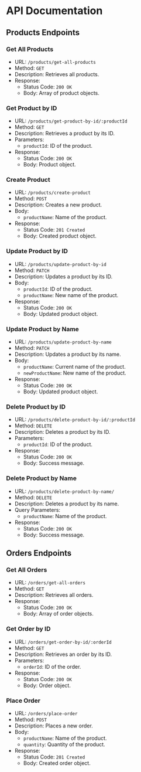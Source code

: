 # API Documentation

## Products Endpoints

### Get All Products
- URL: `/products/get-all-products`
- Method: `GET`
- Description: Retrieves all products.
- Response:
  - Status Code: `200 OK`
  - Body: Array of product objects.

### Get Product by ID
- URL: `/products/get-product-by-id/:productId`
- Method: `GET`
- Description: Retrieves a product by its ID.
- Parameters:
  - `productId`: ID of the product.
- Response:
  - Status Code: `200 OK`
  - Body: Product object.

### Create Product
- URL: `/products/create-product`
- Method: `POST`
- Description: Creates a new product.
- Body:
  - `productName`: Name of the product.
- Response:
  - Status Code: `201 Created`
  - Body: Created product object.

### Update Product by ID
- URL: `/products/update-product-by-id`
- Method: `PATCH`
- Description: Updates a product by its ID.
- Body:
  - `productId`: ID of the product.
  - `productName`: New name of the product.
- Response:
  - Status Code: `200 OK`
  - Body: Updated product object.

### Update Product by Name
- URL: `/products/update-product-by-name`
- Method: `PATCH`
- Description: Updates a product by its name.
- Body:
  - `productName`: Current name of the product.
  - `newProductName`: New name of the product.
- Response:
  - Status Code: `200 OK`
  - Body: Updated product object.

### Delete Product by ID
- URL: `/products/delete-product-by-id/:productId`
- Method: `DELETE`
- Description: Deletes a product by its ID.
- Parameters:
  - `productId`: ID of the product.
- Response:
  - Status Code: `200 OK`
  - Body: Success message.

### Delete Product by Name
- URL: `/products/delete-product-by-name/`
- Method: `DELETE`
- Description: Deletes a product by its name.
- Query Parameters:
  - `productName`: Name of the product.
- Response:
  - Status Code: `200 OK`
  - Body: Success message.

## Orders Endpoints

### Get All Orders
- URL: `/orders/get-all-orders`
- Method: `GET`
- Description: Retrieves all orders.
- Response:
  - Status Code: `200 OK`
  - Body: Array of order objects.

### Get Order by ID
- URL: `/orders/get-order-by-id/:orderId`
- Method: `GET`
- Description: Retrieves an order by its ID.
- Parameters:
  - `orderId`: ID of the order.
- Response:
  - Status Code: `200 OK`
  - Body: Order object.

### Place Order
- URL: `/orders/place-order`
- Method: `POST`
- Description: Places a new order.
- Body:
  - `productName`: Name of the product.
  - `quantity`: Quantity of the product.
- Response:
  - Status Code: `201 Created`
  - Body: Created order object.

